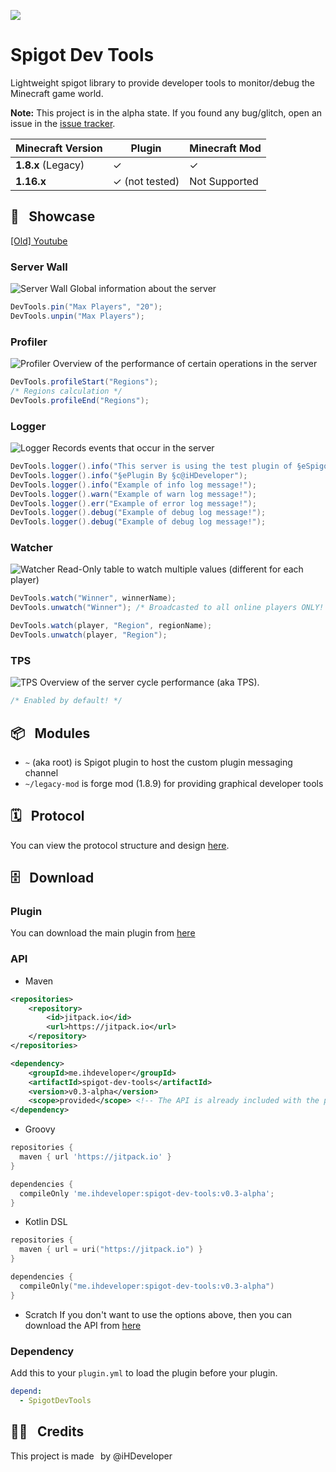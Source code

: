 [![](https://jitpack.io/v/iHDeveloper/spigot-dev-tools.svg)](https://jitpack.io/#iHDeveloper/spigot-dev-tools)
# Spigot Dev Tools
Lightweight spigot library to provide developer tools to monitor/debug the Minecraft game world.

**Note:** This project is in the alpha state.
If you found any bug/glitch, open an issue in the [issue tracker](https://github.com/iHDeveloper/spigot-dev-tools/issues).

|Minecraft Version | Plugin | Minecraft Mod |
|------------------|--------|---------------|
| **1.8.x** (Legacy) | ✓ | ✓ |
| **1.16.x** | ✓ (not tested) | Not Supported |

## 🌃⠀Showcase
[[Old] Youtube](https://youtu.be/BXlPDq4DVlw)

### Server Wall
![Server Wall](./img/server-wall.png)
Global information about the server
```java
DevTools.pin("Max Players", "20");
DevTools.unpin("Max Players");
```

### Profiler
![Profiler](./img/profiler.png)
Overview of the performance of certain operations in the server
```java
DevTools.profileStart("Regions");
/* Regions calculation */
DevTools.profileEnd("Regions");
```

### Logger
![Logger](./img/logger.png)
Records events that occur in the server
```java
DevTools.logger().info("This server is using the test plugin of §eSpigot Dev Tools!");
DevTools.logger().info("§ePlugin By §c@iHDeveloper");
DevTools.logger().info("Example of info log message!");
DevTools.logger().warn("Example of warn log message!");
DevTools.logger().err("Example of error log message!");
DevTools.logger().debug("Example of debug log message!");
DevTools.logger().debug("Example of debug log message!");
```

### Watcher
![Watcher](./img/watcher.png)
Read-Only table to watch multiple values (different for each player)
```java
DevTools.watch("Winner", winnerName);
DevTools.unwatch("Winner"); /* Broadcasted to all online players ONLY! */

DevTools.watch(player, "Region", regionName);
DevTools.unwatch(player, "Region");
```

### TPS
![TPS](./img/tps.png)
Overview of the server cycle performance (aka TPS).
```java
/* Enabled by default! */
```

## 📦⠀Modules
- `~` (aka root) is Spigot plugin to host the custom plugin messaging channel
- `~/legacy-mod` is forge mod (1.8.9) for providing graphical developer tools

## 🗓⠀Protocol
You can view the protocol structure and design [here](./PROTOCOL.md).

## 🗄⠀Download
### Plugin
You can download the main plugin from [here](https://github.com/iHDeveloper/spigot-dev-tools/releases/tag/v0.3-alpha)
### API
- Maven
```xml
<repositories>
    <repository>
        <id>jitpack.io</id>
        <url>https://jitpack.io</url>
    </repository>
</repositories>

<dependency>
    <groupId>me.ihdeveloper</groupId>
    <artifactId>spigot-dev-tools</artifactId>
    <version>v0.3-alpha</version>
    <scope>provided</scope> <!-- The API is already included with the plugin -->
</dependency>
```

- Groovy
```groovy
repositories {
  maven { url 'https://jitpack.io' }
}

dependencies {
  compileOnly 'me.ihdeveloper:spigot-dev-tools:v0.3-alpha';
}
```

- Kotlin DSL
```kotlin
repositories {
  maven { url = uri("https://jitpack.io") }
}

dependencies {
  compileOnly("me.ihdeveloper:spigot-dev-tools:v0.3-alpha")
}
```

- Scratch
  If you don't want to use the options above, then you can download the API from [here](https://github.com/iHDeveloper/spigot-dev-tools/releases/tag/v0.3-alpha)

### Dependency
Add this to your `plugin.yml` to load the plugin before your plugin.
```yml
depend:
  - SpigotDevTools
```

## 👨‍💻⠀Credits
This project is made⠀by @iHDeveloper
